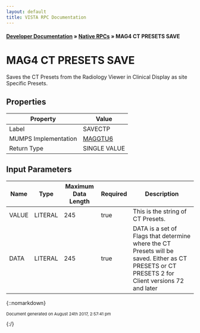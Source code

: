 ```yaml
---
layout: default
title: VISTA RPC Documentation
---
```


#### [Developer Documentation](../index) &#187; [Native RPCs](TableOfContents) &#187; MAG4 CT PRESETS SAVE<br/>
# MAG4 CT PRESETS SAVE

 Saves the CT Presets from the Radiology Viewer in Clinical Display  as site Specific Presets.

## Properties

Property | Value
--- | ---
Label | SAVECTP
MUMPS Implementation | [MAGGTU6](http://code.osehra.org/dox/Routine_MAGGTU6_source.html)
Return Type | SINGLE VALUE


## Input Parameters

Name | Type | Maximum Data Length | Required | Description
--- | --- | --- | --- | ---
VALUE | LITERAL | 245 | true | This is the string of CT Presets. 
DATA | LITERAL | 245 | true |  DATA is a set of Flags that determine where the CT Presets will be saved. Either as CT PRESETS  or CT PRESETS 2 for Client versions 72 and later



{::nomarkdown} <br/><p style="font-size: 11px">Document generated on August 24th 2017, 2:57:41 pm</p>{:/}